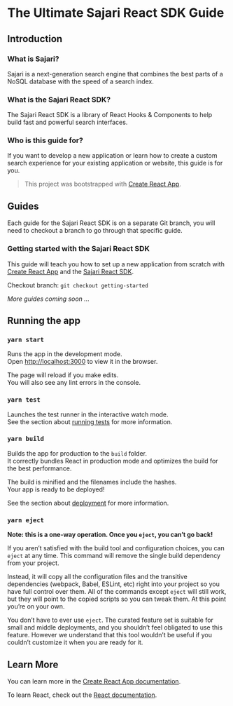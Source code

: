 # The Ultimate Sajari React SDK Guide

## Introduction 

### What is Sajari?
Sajari is a next-generation search engine that combines the best parts of a NoSQL database with the speed of a search index.

### What is the Sajari React SDK?

The Sajari React SDK is a library of React Hooks & Components to help build fast and powerful search interfaces.

### Who is this guide for? 

If you want to develop a new application or learn how to create a custom search experience for your existing application or website, this guide is for you.

> This project was bootstrapped with [Create React App](https://github.com/facebook/create-react-app).

## Guides

Each guide for the Sajari React SDK is on a separate Git branch, you will need to checkout a branch to go through that specific guide.

### Getting started with the Sajari React SDK

This guide will teach you how to set up a new application from scratch with [Create React App](https://github.com/facebook/create-react-app) and the [Sajari React SDK](https://github.com/sajari/sdk-react).

Checkout branch:
`git checkout getting-started`

_More guides coming soon ..._

## Running the app

### `yarn start`

Runs the app in the development mode.\
Open [http://localhost:3000](http://localhost:3000) to view it in the browser.

The page will reload if you make edits.\
You will also see any lint errors in the console.

### `yarn test`

Launches the test runner in the interactive watch mode.\
See the section about [running tests](https://facebook.github.io/create-react-app/docs/running-tests) for more information.

### `yarn build`

Builds the app for production to the `build` folder.\
It correctly bundles React in production mode and optimizes the build for the best performance.

The build is minified and the filenames include the hashes.\
Your app is ready to be deployed!

See the section about [deployment](https://facebook.github.io/create-react-app/docs/deployment) for more information.

### `yarn eject`

**Note: this is a one-way operation. Once you `eject`, you can’t go back!**

If you aren’t satisfied with the build tool and configuration choices, you can `eject` at any time. This command will remove the single build dependency from your project.

Instead, it will copy all the configuration files and the transitive dependencies (webpack, Babel, ESLint, etc) right into your project so you have full control over them. All of the commands except `eject` will still work, but they will point to the copied scripts so you can tweak them. At this point you’re on your own.

You don’t have to ever use `eject`. The curated feature set is suitable for small and middle deployments, and you shouldn’t feel obligated to use this feature. However we understand that this tool wouldn’t be useful if you couldn’t customize it when you are ready for it.

## Learn More

You can learn more in the [Create React App documentation](https://facebook.github.io/create-react-app/docs/getting-started).

To learn React, check out the [React documentation](https://reactjs.org/).

